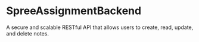 # SpreeAssignmentBackend
A secure and scalable RESTful API that allows users to create, read, update, and delete notes.

